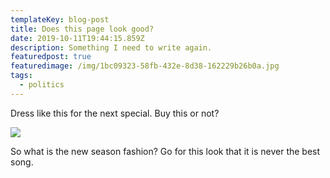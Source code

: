 ```yaml
---
templateKey: blog-post
title: Does this page look good?
date: 2019-10-11T19:44:15.859Z
description: Something I need to write again.
featuredpost: true
featuredimage: /img/1bc09323-58fb-432e-8d38-162229b26b0a.jpg
tags:
  - politics
---
```

Dress like this for the next special.  Buy this or not?

![](/img/1bc09323-58fb-432e-8d38-162229b26b0a.jpg)

So what is the new season fashion?  Go for this look that it is never the best song.
